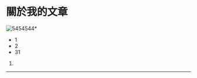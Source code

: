 # 關於我的文章
![5454544](https://2.bp.blogspot.com/-KbyagwIqWw0/Wj3Hlrtp4NI/AAAAAAAAF34/uV05WUAANCo1CSBw3KRqwYSW3WOdm4uSACKgBGAs/s320/20156019_1783615291655107_9047305662242338956_n.jpg)* 

* 1
* 2
* 31
1. 
***
